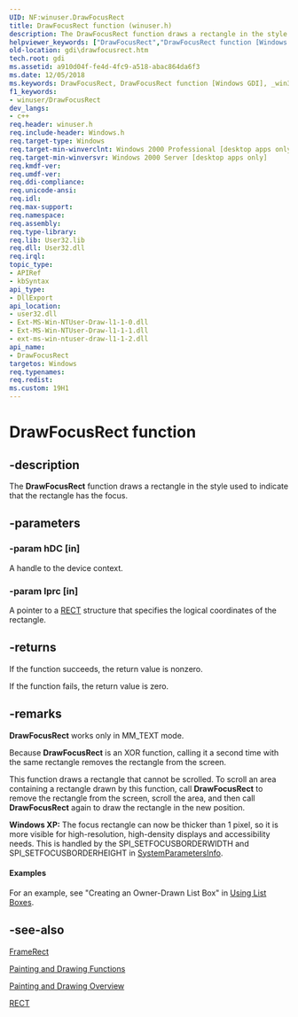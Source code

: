 ```yaml
---
UID: NF:winuser.DrawFocusRect
title: DrawFocusRect function (winuser.h)
description: The DrawFocusRect function draws a rectangle in the style used to indicate that the rectangle has the focus.helpviewer_keywords: ["DrawFocusRect","DrawFocusRect function [Windows GDI]","_win32_DrawFocusRect","gdi.drawfocusrect","winuser/DrawFocusRect"]
old-location: gdi\drawfocusrect.htm
tech.root: gdi
ms.assetid: a910d04f-fe4d-4fc9-a518-abac864da6f3
ms.date: 12/05/2018
ms.keywords: DrawFocusRect, DrawFocusRect function [Windows GDI], _win32_DrawFocusRect, gdi.drawfocusrect, winuser/DrawFocusRect
f1_keywords:
- winuser/DrawFocusRect
dev_langs:
- c++
req.header: winuser.h
req.include-header: Windows.h
req.target-type: Windows
req.target-min-winverclnt: Windows 2000 Professional [desktop apps only]
req.target-min-winversvr: Windows 2000 Server [desktop apps only]
req.kmdf-ver: 
req.umdf-ver: 
req.ddi-compliance: 
req.unicode-ansi: 
req.idl: 
req.max-support: 
req.namespace: 
req.assembly: 
req.type-library: 
req.lib: User32.lib
req.dll: User32.dll
req.irql: 
topic_type:
- APIRef
- kbSyntax
api_type:
- DllExport
api_location:
- user32.dll
- Ext-MS-Win-NTUser-Draw-l1-1-0.dll
- Ext-MS-Win-NTUser-Draw-l1-1-1.dll
- ext-ms-win-ntuser-draw-l1-1-2.dll
api_name:
- DrawFocusRect
targetos: Windows
req.typenames: 
req.redist: 
ms.custom: 19H1
---
```


# DrawFocusRect function


## -description


The <b>DrawFocusRect</b> function draws a rectangle in the style used to indicate that the rectangle has the focus.


## -parameters




### -param hDC [in]

A handle to the device context.


### -param lprc [in]

A pointer to a <a href="/windows/desktop/api/windef/ns-windef-rect">RECT</a> structure that specifies the logical coordinates of the rectangle.


## -returns



If the function succeeds, the return value is nonzero.

If the function fails, the return value is zero.




## -remarks



<b>DrawFocusRect</b> works only in MM_TEXT mode.

Because <b>DrawFocusRect</b> is an XOR function, calling it a second time with the same rectangle removes the rectangle from the screen.

This function draws a rectangle that cannot be scrolled. To scroll an area containing a rectangle drawn by this function, call <b>DrawFocusRect</b> to remove the rectangle from the screen, scroll the area, and then call <b>DrawFocusRect</b> again to draw the rectangle in the new position.

<b>Windows XP:</b> The focus rectangle can now be thicker than 1 pixel, so it is more visible for high-resolution, high-density displays and accessibility needs. This is handled by the SPI_SETFOCUSBORDERWIDTH and SPI_SETFOCUSBORDERHEIGHT in <a href="https://docs.microsoft.com/windows/desktop/api/winuser/nf-winuser-systemparametersinfoa">SystemParametersInfo</a>.


#### Examples

For an example, see "Creating an Owner-Drawn List Box" in <a href="https://docs.microsoft.com/windows/desktop/Controls/using-list-boxes">Using List Boxes</a>.

<div class="code"></div>



## -see-also




<a href="https://docs.microsoft.com/windows/desktop/api/winuser/nf-winuser-framerect">FrameRect</a>



<a href="https://docs.microsoft.com/windows/desktop/gdi/painting-and-drawing-functions">Painting and Drawing Functions</a>



<a href="https://docs.microsoft.com/windows/desktop/gdi/painting-and-drawing">Painting and Drawing Overview</a>



<a href="/windows/desktop/api/windef/ns-windef-rect">RECT</a>
 

 

